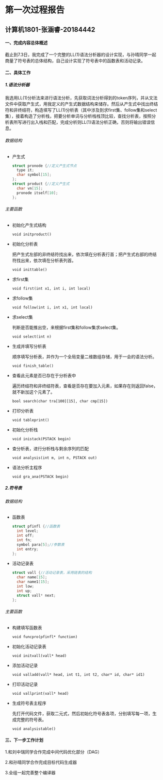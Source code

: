 # 第一次过程报告

## 计算机1801-张涵睿-20184442

#### 一、完成内容总体概述

截止到7.3日，我完成了一个完整的LL(1)语法分析器的设计实现，与孙晴同学一起商量了符号表的总体结构，自己设计实现了符号表中的函数表和活动记录。

#### 二、具体工作

##### 1.语法分析器

我选用LL(1)分析法来进行语法分析，先获取词法分析得到的token序列，并从文法文件中获取产生式，用我定义的产生式数据结构来储存。然后从产生式中找出终结符和非终结符，构造填写了LL(1)分析表（其中涉及到求first集、follow集和select集），接着构造了分析栈，把要分析单词与分析栈栈顶比较，查找分析表，按照分析表所写进行出入栈和匹配，完成分析则LL(1)语法分析正确，否则将输出错误信息。

###### 数据结构

* 产生式

  ```c++
  struct pronode {//定义产生式节点
  	type it;
  	char symbol[15];
  };
  struct product {//定义产生式
  	char vn[15];
  	pronode itself[10];
  };
  ```

###### 主要函数

* 初始化产生式结构

  `void initproduct()`

* 初始化分析表

  把产生式左部的非终结符找出来，依次填在分析表行首；把产生式右部的终结符找出来，依次填在分析表列首。

  `void inittable()`

* 求first集

  `void first(int x1, int i, int local)`

* 求follow集

  `void follow(int i, int x1, int local)`

* 求select集

  判断是否能推出空，来根据first集和follow集求select集。

  `void select(int n)`

* 生成并填写分析表

  顺序填写分析表，并作为一个全局变量二维数组存储，用于一会的语法分析。

  `void finish_table()`

* 查看此元素是否已存在于分析表中

  遍历终结符和非终结符表，查看是否存在要加入元素，如果存在则返回false，就不新加这个元素了。

  `bool search(char tra[100][15], char cmp[15])`

* 打印分析表

  `void tableprint()`

* 初始化分析栈

  `void inistack(PSTACK begin)`

* 查分析表，进行分析栈与剩余序列的匹配

  `void analysis(int m, int n, PSTACK out)`

* 语法分析主程序

  `void gra_ana(PSTACK begin)`

##### 2.符号表

###### 数据结构

* 函数表

  ```c++
  struct pfinfl {//函数表
  	int level;
  	int off;
  	int fn;
  	symbol para[5];//参数表
  	int entry;
  };
  ```

* 活动记录表

  ```c++
  struct vall {//活动记录表，采用链表的结构
  	char name[15];
  	char name1[15];
  	int low;
  	int up;
  	struct vall* next;
  };
  ```

###### 主要函数

* 构建填写函数表

  `void funcpro(pfinfl* function)`

* 初始化活动记录表

  `void initvall(vall* head)`

* 添加活动记录

  `void valladd(vall* head, int t1, int t2, char* id, char* id1)`

* 打印活动记录

  `void vallprint(vall* head)`

* 生成符号表主程序

  先打开代码文件，获取二元式，然后初始化符号表各项，分别填写每一项，生成完整的符号表。
  
  `void analysistable()`

#### 三、下一步工作计划

1.和刘中瑞同学合作完成中间代码优化部分（DAG）

2.和孙晴同学合作完成目标代码生成器

3.全组一起完善整个编译器

